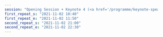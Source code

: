 ```yaml
---
session: "Opening Session + Keynote 4 (<a href='/programme/keynote-speakers#towards-reliable-and-practicable-algorithmic-recourse'>Himabindu Lakkaraju &mdash; Towards Reliable and Practicable Algorithmic Recourse</a>)"
first_repeat_s: "2021-11-02 10:40" 
first_repeat_e: "2021-11-02 11:50" 
second_repeat_s: "2021-11-02 21:00" 
second_repeat_e: "2021-11-02 22:30" 
---
```

